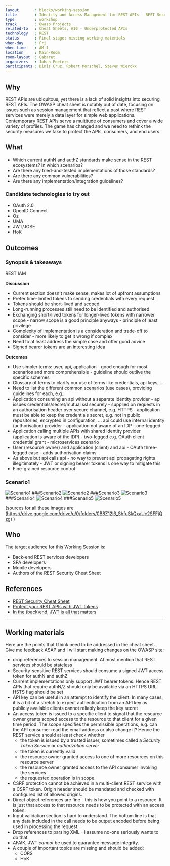 ```yaml
---
layout       : blocks/working-session
title        : Identity and Access Management for REST APIs - REST Security Cheat Sheet
type         : workshop
track        : Owasp Projects
related-to   : Cheat Sheets, A10 - Underprotected APIs
technology   : REST
status       : Final stage; missing working materials
when-day     : Fri
when-time    : AM-1
location     : Main-Room
room-layout  : Cabaret
organizers   : Johan Peeters
participants : Dinis Cruz, Robert Morschel, Steven Wierckx
---
```


## Why

REST APIs are ubiquitous, yet there is a lack of solid insights into securing REST APIs. The OWASP cheat sheet is notably out of date, focusing on issues such as session management that reflect a past where REST services were merely a data layer for simple web applications. Contemporary REST APIs serve a multitude of consumers and cover a wide variety of profiles. The game has changed and we need to rethink the security measures we take to protect the APIs, consumers, and end users.

## What

- Which current authN and authZ standards make sense in the REST ecosystems? In which scenarios?
- Are there any tried-and-tested implementations of those standards?
- Are there any common vulnerabilities?
- Are there any implementation/integration guidelines?

### Candidate technologies to try out

- OAuth 2.0
- OpenID Connect
- Oz
- UMA
- JWT/JOSE
- HoK

## Outcomes

### Synopsis & takeaways

REST IAM

**Discussion**

- Current section doesn't make sense, makes lot of upfront assumptions
- Prefer time-limited tokens to sending credentials with every request
- Tokens should be short-lived and scoped
- Long-running processes still need to be identified and authorised
- Exchanging short-lived tokens for longer-lived tokens with narrower scope - narrow scope is a good principle anyways - principle of least privilege
- Complexity of implementation is a consideration and trade-off to consider - more likely to get it wrong if complex
- Need to at least address the simple case and offer good advice
- Signed bearer tokens are an interesting idea

**Outcomes**

- Use simpler terms: user, api, application - good enough for most scenarios and more comprehensible - guideline should outlive the specific schemes
- Glossary of terms to clarify our use of terms like credentials, api keys, ...
- Need to list the different common scenarios (use cases), providing guidelines for each, e.g.:
- Application consuming an api without a separate identity provider - api issues credentials/secret/mutual ssl securely - supplied on requests in an authorisation header over secure channel, e.g. HTTPS - application must be able to keep the credentials secret, e.g. not in public repositories, encrypted in configuration, ...  api could use internal identity (authorisation) provider - application not aware of an IDP - one-legged
- Application calling multiple APIs with shared identity provider (application is aware of the IDP) - two-legged c.g. OAuth client credential grant - microservices scenario
- User (resource owner) and application (client) and api - OAuth three-legged case - adds authorisation claims
- As above but api calls api - no way to prevent api propagating rights illegitimately - JWT or signing bearer tokens is one way to mitigate this
- Fine-grained resource control 

### Scenario1
![Scenario1][1]
###Scenario2
![Scenario2][2]
###Scenario3
![Scenario3][3]
###Scenario4
![Scenario4][4]
###Scenario5
![Scenario5][5]

(sources for all these images are (https://drive.google.com/drive/u/0/folders/0B8Z12l6_ShfuSkQxaUc2SFFjQzg) )

## Who

The target audience for this Working Session is:

- Back-end REST services developers
- SPA developers
- Mobile developers
- Authors of the REST Security Cheat Sheet


## References

- [REST Security Cheat Sheet](https://www.owasp.org/index.php/REST_Security_Cheat_Sheet)
- [Protect your REST APIs with JWT tokens](http://yo1peeters.blogspot.com/2017/06/protect-your-rest-apis-with-jwt-tokens.html)
- [In the (back)end, JWT is all that matters](http://yo1peeters.blogspot.com/2017/06/in-backend-jwt-is-all-that-matters.html)

---

## Working materials

Here are the points that I think need to be addressed in the cheat sheet. Give me feedback ASAP and I will start making changes on the OWASP site:
* drop references to session management. At most mention that REST services should be stateless
* Security-sensitive REST services should consume a signed JWT access token for authN and authZ
* Current implementations only support JWT bearer tokens. Hence REST APIs that require authN/Z should only be available via an HTTPS URL. HSTS flag should be set
* API key can be useful in an attempt to identify the client. In many cases, it is a bit of a stretch to expect authentication from an API key as publicly available clients cannot reliably keep the key secret
* An access token is issued to a specific client to signal that the resource owner grants scoped access to the resource to that client for a given time period. The *scope* specifies the permissible operations, e.g. can the API consumer read the email address or also change it? Hence the REST service should at least check whether
     * the token is issued by a trusted issuer, sometimes called a *Security Token Service* or *authorization server*
     * the token is currently valid
     * the resource owner granted access to one of more resources on this resource server
     * the resource owner granted access to the API consumer invoking the services
     * the requested operation is in scope.
* CSRF protection cannot be achieved in a multi-client REST service with a CSRF token. Origin header should be mandated and checked with configured list of allowed origins.
* Direct object references are fine - this is how you point to a resource. It is just that access to that resource needs to be protected with an access token.
* Input validation section is hard to understand. The bottom line is that any data included in the call needs to be output encoded before being used in processing the request.
* Drop references to parsing XML - I assume no-one seriously wants to do that.
* AFAIK, JWT *cannot* be used to guarantee message integrity.
* A couple of important topics are missing and should be added:
    * CORS
    * HoK

[1]: /website/assets/img/blocks/REST-Scenario1.png
[2]: /website/assets/img/blocks/REST-Scenario2.png
[3]: /website/assets/img/blocks/REST-Scenario3.png
[4]: /website/assets/img/blocks/REST-Scenario4.png
[5]: /website/assets/img/blocks/REST-Scenario5.png

